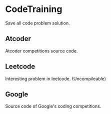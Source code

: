 # CodeTraining
Save all code problem solution.

## Atcoder

Atcoder competitions source code.

## Leetcode

Interesting problem in leetcode. (Uncompileable)

## Google

Source code of Google's coding competitions.



